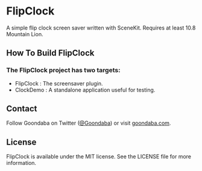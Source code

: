 # FlipClock

A simple flip clock screen saver written with SceneKit.
Requires at least 10.8 Mountain Lion.

## How To Build FlipClock

### The FlipClock project has two targets:
- FlipClock : The screensaver plugin.
- ClockDemo : A standalone application useful for testing.

## Contact

Follow Goondaba on Twitter ([@Goondaba](https://twitter.com/Goondaba)) or visit [goondaba.com](http://goondaba.com).


## License

FlipClock is available under the MIT license. See the LICENSE file for more information.